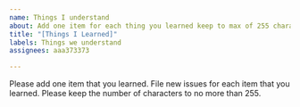 ```yaml
---
name: Things I understand
about: Add one item for each thing you learned keep to max of 255 characters
title: "[Things I Learned]"
labels: Things we understand
assignees: aaa373373

---
```


Please add one item that you learned.  File new issues for each item that you learned.  Please keep the number of characters to no more than 255.
